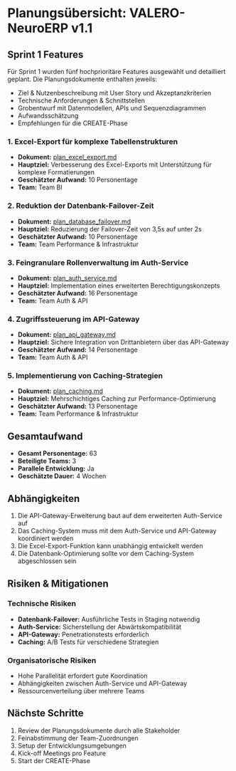 # Planungsübersicht: VALERO-NeuroERP v1.1

## Sprint 1 Features

Für Sprint 1 wurden fünf hochprioritäre Features ausgewählt und detailliert geplant. Die Planungsdokumente enthalten jeweils:
- Ziel & Nutzenbeschreibung mit User Story und Akzeptanzkriterien
- Technische Anforderungen & Schnittstellen
- Grobentwurf mit Datenmodellen, APIs und Sequenzdiagrammen
- Aufwandsschätzung
- Empfehlungen für die CREATE-Phase

### 1. Excel-Export für komplexe Tabellenstrukturen
- **Dokument:** [plan_excel_export.md](plan_excel_export.md)
- **Hauptziel:** Verbesserung des Excel-Exports mit Unterstützung für komplexe Formatierungen
- **Geschätzter Aufwand:** 10 Personentage
- **Team:** Team BI

### 2. Reduktion der Datenbank-Failover-Zeit
- **Dokument:** [plan_database_failover.md](plan_database_failover.md)
- **Hauptziel:** Reduzierung der Failover-Zeit von 3,5s auf unter 2s
- **Geschätzter Aufwand:** 10 Personentage
- **Team:** Team Performance & Infrastruktur

### 3. Feingranulare Rollenverwaltung im Auth-Service
- **Dokument:** [plan_auth_service.md](plan_auth_service.md)
- **Hauptziel:** Implementation eines erweiterten Berechtigungskonzepts
- **Geschätzter Aufwand:** 16 Personentage
- **Team:** Team Auth & API

### 4. Zugriffssteuerung im API-Gateway
- **Dokument:** [plan_api_gateway.md](plan_api_gateway.md)
- **Hauptziel:** Sichere Integration von Drittanbietern über das API-Gateway
- **Geschätzter Aufwand:** 14 Personentage
- **Team:** Team Auth & API

### 5. Implementierung von Caching-Strategien
- **Dokument:** [plan_caching.md](plan_caching.md)
- **Hauptziel:** Mehrschichtiges Caching zur Performance-Optimierung
- **Geschätzter Aufwand:** 13 Personentage
- **Team:** Team Performance & Infrastruktur

## Gesamtaufwand

- **Gesamt Personentage:** 63
- **Beteiligte Teams:** 3
- **Parallele Entwicklung:** Ja
- **Geschätzte Dauer:** 4 Wochen

## Abhängigkeiten

1. Die API-Gateway-Erweiterung baut auf dem erweiterten Auth-Service auf
2. Das Caching-System muss mit dem Auth-Service und API-Gateway koordiniert werden
3. Die Excel-Export-Funktion kann unabhängig entwickelt werden
4. Die Datenbank-Optimierung sollte vor dem Caching-System abgeschlossen sein

## Risiken & Mitigationen

### Technische Risiken
- **Datenbank-Failover:** Ausführliche Tests in Staging notwendig
- **Auth-Service:** Sicherstellung der Abwärtskompatibilität
- **API-Gateway:** Penetrationstests erforderlich
- **Caching:** A/B Tests für verschiedene Strategien

### Organisatorische Risiken
- Hohe Parallelität erfordert gute Koordination
- Abhängigkeiten zwischen Auth-Service und API-Gateway
- Ressourcenverteilung über mehrere Teams

## Nächste Schritte

1. Review der Planungsdokumente durch alle Stakeholder
2. Feinabstimmung der Team-Zuordnungen
3. Setup der Entwicklungsumgebungen
4. Kick-off Meetings pro Feature
5. Start der CREATE-Phase 